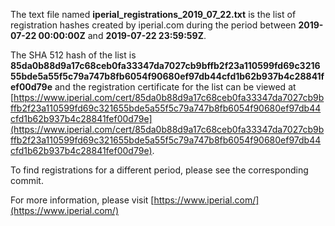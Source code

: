 The text file named **iperial_registrations_2019_07_22.txt** is the list of registration hashes created by iperial.com during the period between **2019-07-22 00:00:00Z** and **2019-07-22 23:59:59Z**.

The SHA 512 hash of the list is **85da0b88d9a17c68ceb0fa33347da7027cb9bffb2f23a110599fd69c321655bde5a55f5c79a747b8fb6054f90680ef97db44cfd1b62b937b4c28841fef00d79e** and the registration certificate for the list can be viewed at [https://www.iperial.com/cert/85da0b88d9a17c68ceb0fa33347da7027cb9bffb2f23a110599fd69c321655bde5a55f5c79a747b8fb6054f90680ef97db44cfd1b62b937b4c28841fef00d79e](https://www.iperial.com/cert/85da0b88d9a17c68ceb0fa33347da7027cb9bffb2f23a110599fd69c321655bde5a55f5c79a747b8fb6054f90680ef97db44cfd1b62b937b4c28841fef00d79e).

To find registrations for a different period, please see the corresponding commit.

For more information, please visit [https://www.iperial.com/](https://www.iperial.com/)
